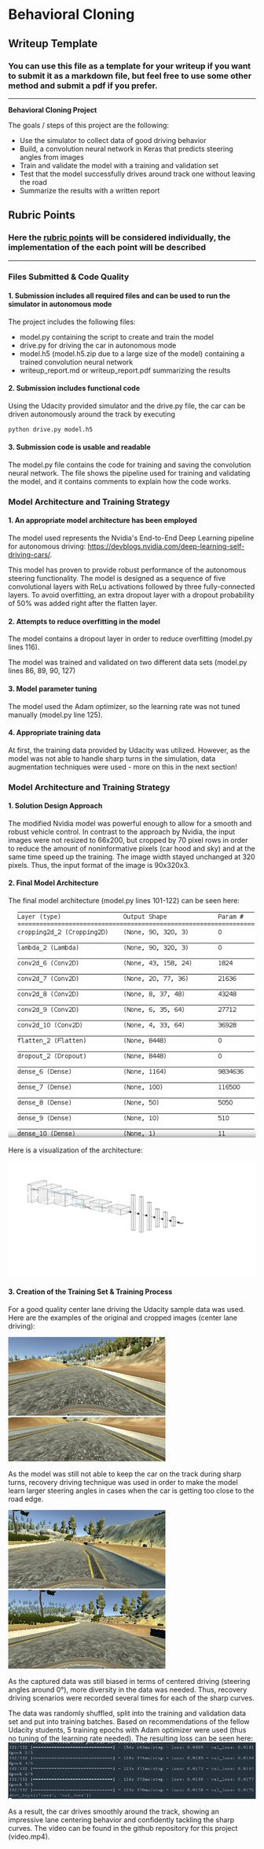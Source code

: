 # **Behavioral Cloning** 

## Writeup Template

### You can use this file as a template for your writeup if you want to submit it as a markdown file, but feel free to use some other method and submit a pdf if you prefer.

---

**Behavioral Cloning Project**

The goals / steps of this project are the following:
* Use the simulator to collect data of good driving behavior
* Build, a convolution neural network in Keras that predicts steering angles from images
* Train and validate the model with a training and validation set
* Test that the model successfully drives around track one without leaving the road
* Summarize the results with a written report


[//]: # (Image References)

[image1]: Images/nn.jpg "Modified Nvidia model architecture"
[image2]: Images/architecture.png "Layer description"
[image3]: Images/2020_03_01_15_33_15_760.jpg "Original image - center driving"
[image4]: Images/2020_03_01_15_33_15_760_cropped.jpg "Cropped image - center driving"
[image5]: Images/center_2020_03_01_14_18_26_534.jpg "Recovery driving - roadside"
[image6]: Images/center_2020_03_01_14_18_30_966.jpg "Recovery driving - lane center"
[image7]: Images/loss.jpg "Training and validation loss"


## Rubric Points
### Here the [rubric points](https://review.udacity.com/#!/rubrics/432/view) will be considered individually, the implementation of the each point will be described

---
### Files Submitted & Code Quality

#### 1. Submission includes all required files and can be used to run the simulator in autonomous mode

The project includes the following files:
* model.py containing the script to create and train the model
* drive.py for driving the car in autonomous mode
* model.h5 (model.h5.zip due to a large size of the model) containing a trained convolution neural network 
* writeup_report.md or writeup_report.pdf summarizing the results

#### 2. Submission includes functional code
Using the Udacity provided simulator and the drive.py file, the car can be driven autonomously around the track by executing
```sh
python drive.py model.h5
```

#### 3. Submission code is usable and readable

The model.py file contains the code for training and saving the convolution neural network. The file shows the pipeline used for training and validating the model, and it contains comments to explain how the code works.

### Model Architecture and Training Strategy

#### 1. An appropriate model architecture has been employed

The model used represents the Nvidia's End-to-End Deep Learning pipeline for autonomous driving: https://devblogs.nvidia.com/deep-learning-self-driving-cars/.

This model has proven to provide robust performance of the autonomous steering functionality. The model is designed as a sequence of five convolutional layers with ReLu activations followed by three fully-connected layers. To avoid overfitting, an extra dropout layer with a dropout probability of 50% was added right after the flatten layer.


#### 2. Attempts to reduce overfitting in the model

The model contains a dropout layer in order to reduce overfitting (model.py lines 116). 

The model was trained and validated on two different data sets (model.py lines 86, 89, 90, 127)

#### 3. Model parameter tuning

The model used the Adam optimizer, so the learning rate was not tuned manually (model.py line 125).

#### 4. Appropriate training data

At first, the training data provided by Udacity was utilized. However, as the model was not able to handle sharp turns in the simulation, data augmentation techniques were used - more on this in the next section!


### Model Architecture and Training Strategy

#### 1. Solution Design Approach

The modified Nvidia model was powerful enough to allow for a smooth and robust vehicle control. In contrast to the approach by Nvidia, the input images were not resized to 66x200, but cropped by 70 pixel rows in order to reduce the amount of noninformative pixels (car hood and sky) and at the same time speed up the training. The image width stayed unchanged at 320 pixels. Thus, the input format of the image is 90x320x3.

#### 2. Final Model Architecture

The final model architecture (model.py lines 101-122) can be seen here:
![alt text][image2]

Here is a visualization of the architecture:

![alt text][image1]

#### 3. Creation of the Training Set & Training Process

For a good quality center lane driving the Udacity sample data was used. Here are the examples of the original and cropped images (center lane driving):

![alt text][image3]![alt_text][image4]

As the model was still not able to keep the car on the track during sharp turns, recovery driving technique was used in order to make the model learn larger steering angles in cases when the car is getting too close to the road edge.

![alt text][image5]
![alt text][image6]

As the captured data was still biased in terms of centered driving (steering angles around 0°), more diversity in the data was needed. Thus, recovery driving scenarios were recorded several times for each of the sharp curves.

The data was randomly shuffled, split into the training and validation data set and put into training batches. Based on recommendations of the fellow Udacity students, 5 training epochs with Adam optimizer were used (thus no tuning of the learning rate needed). The resulting loss can be seen here:
![alt_text][image7]

As a result, the car drives smoothly around the track, showing an impressive lane centering behavior and confidently tackling the sharp curves. The video can be found in the github repository for this project (video.mp4).